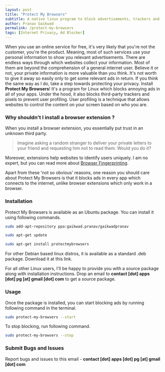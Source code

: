 ```yaml
---
layout: post
title: "Protect My Browsers"
subtitle: A native linux program to block advertisements, trackers and pixels across all your browsers!
author: Pranav Gaikwad
permalink: /protect-my-browsers
tags: [Internet Privacy, Ad Blocker]
---
```


When you use an online service for free, it's very likely that you're not the customer, you're the product. Meaning, most of such services use your personal information to show you relevant advertisements. There are endless ways through which websites collect your information. Most of them are beyond the comprehension of a general internet user. Believe it or not, your private information is more valuable than you think. It's not worth to give it away so easily only to get some relevant ads in return. If you think the same way as I do, take a step towards protecting your privacy. Install **Protect My Browsers**! It's a program for Linux which blocks annoying ads in all of your apps. Under the hood, it also blocks third-party trackers and pixels to prevent user profiling. User profiling is a technique that allows websites to control the content on your screen based on who you are.

### Why shouldn't I install a browser extension ?

When you install a browser extension, you essentially put trust in an unknown third party.

> Imagine asking a random stranger to deliver your private letters to your friend and requesting him not to read them. Would you do it?

Moreover, extensions help websites to identify users uniquely. I am no expert, but you can read more about [Browser Fingerprinting](https://www.eff.org/deeplinks/2018/06/gdpr-and-browser-fingerprinting-how-it-changes-game-sneakiest-web-trackers).

Apart from these 'not so obvious' reasons, one reason you should care about Protect My Browsers is that it blocks ads in every app which connects to the internet, unlike browser extensions which only work in a browser.

### Installation

Protect My Browsers is available as an Ubuntu package. You can install it using following commands. 

```bash
sudo add-apt-repository ppa:gaikwad.pranav/gaikwadpranav

sudo apt-get update 

sudo apt-get install protectmybrowsers
```

For other Debian based linux distros, it is available as a standard .deb package. Download it at this link. 

For all other Linux users, I'll be happy to provide you with a source package along with installation instructions. Drop an email to **contact [dot] apps [dot] pg [at] gmail [dot] com** to get a source package.

### Usage

Once the package is installed, you can start blocking ads by running following command in the terminal.

```bash
sudo protect-my-browsers --start
```

To stop blocking, run following command. 

```bash
sudo protect-my-browsers --stop
```

### Submit Bugs and Issues

Report bugs and issues to this email - **contact [dot] apps [dot] pg [at] gmail [dot] com**



